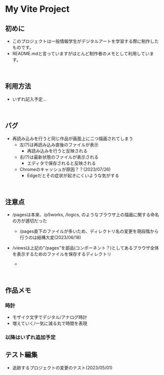 # My Vite Project

## 初めに

- このプロジェクトは一般情報学生がデジタルアートを学習する際に制作したものです。
- README.mdと言っていますがほとんど制作者のメモとして利用しています。

<br>

## 利用方法

- いずれ記入予定...

<br>

## バグ

- 再読み込みを行うと同じ作品が画面上に二つ描画されてしまう
  - 左(?)は再読み込み直後のファイルが表示
    - 再読み込みを行うと反映される
  - 右(?)は最新状態のファイルが表示される
    - エディタで保存されると反映される
  - Chromeのキャッシュが原因？？(2023/07/26)
    - Edgeだとその症状が起きにくいような気がする

<br>

## 注意点

- /pagesは本来、/p5works, /logics, のようなブラウザ上の描画に関する命名の方が適切だった
  - /pages直下のファイルが多いため、ディレクトリ名の変更を現段階から行うのは結構大変(2023/06/18)

- /viewsは上記の"/pages"を部品(コンポーネント？)としてあるブラウザ全体を表示するためのファイルを保存するディレクトリ

  -

<br>

## 作品メモ

### 時計

- モザイク文字でデジタル/アナログ時計
- 増えていく/一気に減る丸で時間を表現

### 以降はいずれ追加予定

## テスト編集

- 追跡するプロジェクトの変更のテスト(2023/05/01)
